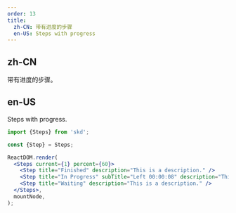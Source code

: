 ```yaml
---
order: 13
title:
  zh-CN: 带有进度的步骤
  en-US: Steps with progress
---
```


## zh-CN

带有进度的步骤。

## en-US

Steps with progress.

```jsx
import {Steps} from 'skd';

const {Step} = Steps;

ReactDOM.render(
  <Steps current={1} percent={60}>
    <Step title="Finished" description="This is a description." />
    <Step title="In Progress" subTitle="Left 00:00:08" description="This is a description." />
    <Step title="Waiting" description="This is a description." />
  </Steps>,
  mountNode,
);
```
